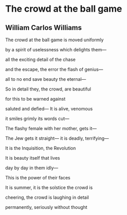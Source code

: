 # The crowd at the ball game
## William Carlos Williams
The crowd at the ball game
is moved uniformly

by a spirit of uselessness
which delights them—

all the exciting detail
of the chase

and the escape, the error
the flash of genius—

all to no end save beauty
the eternal—

So in detail they, the crowd,
are beautiful

for this
to be warned against

saluted and defied—
It is alive, venomous

it smiles grimly
its words cut—

The flashy female with her
mother, gets it—

The Jew gets it straight— it
is deadly, terrifying—

It is the Inquisition, the
Revolution

It is beauty itself
that lives

day by day in them
idly—

This is
the power of their faces

It is summer, it is the solstice
the crowd is

cheering, the crowd is laughing
in detail

permanently, seriously
without thought